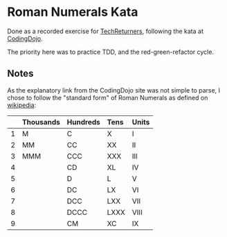 # Roman Numerals Kata

Done as a recorded exercise for [TechReturners](https://www.techreturners.com/), following the kata
at [CodingDojo](https://codingdojo.org/kata/RomanNumerals/).

The priority here was to practice TDD, and the red-green-refactor cycle.

## Notes

As the explanatory link from the CodingDojo site was not simple to parse, I chose to follow the "standard form" of Roman
Numerals as defined on [wikipedia](https://en.wikipedia.org/wiki/Roman_numerals#Standard_form):

|     | Thousands | Hundreds | Tens | Units |
|:---:|:----------|:---------|:-----|:------|
|  1  | M         | C        | X    | I     |
|  2  | MM        | CC       | XX   | II    |
|  3  | MMM       | CCC      | XXX  | III   |
|  4  |           | CD       | XL   | IV    |
|  5  |           | D        | L    | V     |
|  6  |           | DC       | LX   | VI    |
|  7  |           | DCC      | LXX  | VII   |
|  8  |           | DCCC     | LXXX | VIII  |
|  9  |           | CM       | XC   | IX    |